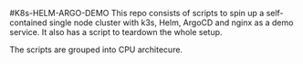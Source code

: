 #K8s-HELM-ARGO-DEMO
This repo consists of scripts to spin up a self-contained single node cluster with k3s, Helm, ArgoCD and nginx as a demo service. It also has a script to teardown the whole setup. 

The scripts are grouped into CPU architecure.